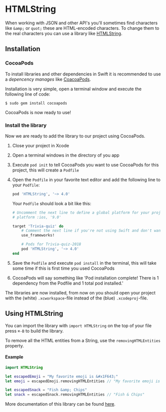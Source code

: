 # HTMLString

When working with JSON and other API's you'll sometimes find characters like `&amp;` or `quot;` these are HTML-encoded characters. To change them to the real characters you can use a library like [HTMLString](https://github.com/alexaubry/HTMLString).

## Installation

### CocoaPods

To install libraries and other dependencies in Swift it is recommended to use a *depencency manages* like [CoacoaPods](https://cocoapods.org).

Installation is very simple, open a terminal window and execute the following line of code:

~~~
$ sudo gem install cocoapods
~~~

CocoaPods is now ready to use!

### Install the library

Now we are ready to add the library to our project using CocoaPods.

1. Close your project in Xcode
2. Open a terminal windows in the directory of you app
3. Execute `pod init` to tell CocoaPods you want to use CocoaPods for this project, this will create a `Podfile`
4. Open the `Podfile` in your favorite text editor and add the following line to your `Podfile`:

    ~~~Ruby
    pod 'HTMLString', '~> 4.0'
    ~~~

    Your `Podfile` should look a bit like this:

    ~~~Ruby
    # Uncomment the next line to define a global platform for your project
    # platform :ios, '9.0'

    target 'Trivia-quiz' do
        # Comment the next line if you're not using Swift and don't want to use dynamic frameworks
        use_frameworks!

        # Pods for Trivia-quiz-2018
        pod 'HTMLString', '~> 4.0'
    end
    ~~~

5. Save the `Podfile` and execute `pod install` in the terminal, this will take some time if this is first time you used CocoaPods
6. CocoaPods will say something like 'Pod installation complete! There is 1 dependency from the Podfile and 1 total pod installed.'

The libraries are now installed, from now on you should open your project with the (white) `.xcworkspace`-file instead of the (blue) `.xcodeproj`-file.

## Using HTMLString

You can import the library with `import HTMLString` on the top of your file press `⌘-B` to build the library.

To remove all the HTML entities from a String, use the `removingHTMLEntities` property.

#### Example

~~~swift
import HTMLString

let escapedEmoji = "My favorite emoji is &#x1F643;"
let emoji = escapedEmoji.removingHTMLEntities // "My favorite emoji is 🙃"

let escapedSnack = "Fish &amp; Chips"
let snack = escapedSnack.removingHTMLEntities // "Fish & Chips"
~~~

More documentation of this library can be found [here](https://alexaubry.github.io/HTMLString/).
